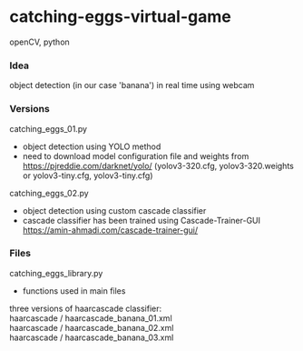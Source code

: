# catching-eggs-virtual-game
openCV, python 

### Idea
object detection (in our case 'banana') in real time using webcam 

### Versions
catching_eggs_01.py 
  - object detection using YOLO method 
  - need to download model configuration file and weights from https://pjreddie.com/darknet/yolo/
    (yolov3-320.cfg, yolov3-320.weights or yolov3-tiny.cfg, yolov3-tiny.cfg)
  
catching_eggs_02.py 
 - object detection using custom cascade classifier
 - cascade classifier has been trained using Cascade-Trainer-GUI https://amin-ahmadi.com/cascade-trainer-gui/
 
### Files
catching_eggs_library.py 
  - functions used in main files

three versions of haarcascade classifier: \
haarcascade / haarcascade_banana_01.xml \
haarcascade / haarcascade_banana_02.xml \
haarcascade / haarcascade_banana_03.xml 
